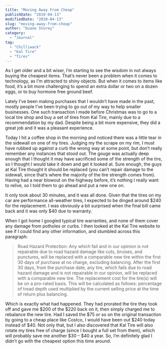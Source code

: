 ```yaml
---
title: "Moving Away From Cheap"
publishDate: "2010-04-13"
modifiedDate: "2010-04-13"
slug: "moving-away-from-cheap"
author: "Duane Storey"
category:
  - "Journal"
tag:
  - "Chilliwack"
  - "Kal Tire"
  - "Tires"
---
```


As I get older and a bit wiser, I’m starting to see the wisdom in not always buying the cheapest items. That’s never been a problem when it comes to technology, as I’m attracted to shiny objects. But when it comes to items like food, it’s a bit more challenging to spend an extra dollar or two on a dozen eggs, or to buy hormone free ground beef.

Lately I’ve been making purchases that I wouldn’t have made in the past, mostly people I’ve been trying to go out of my way to help smaller businesses. One such transaction I made before Christmas was to go to a local tire shop and buy a set of tires from Kal Tire, mainly due to a recommendation by my dad. Despite being a bit more expensive, they did a great job and it was a pleasant experience.

Today I hit a coffee shop in the morning and noticed there was a little tear in the sidewall on one of my tires. Judging my the scrape on my rim, I must have rubbed up against a curb the wrong way at some point, but don’t really remember any instances that stood out. The gouge was actually deep enough that I thought it may have sacrificed some of the strength of the tire, so I thought I would take it down and get it looked at. Sure enough, the guys at Kal Tire thought it should be replaced (you can’t repair damage to the sidewall, since that’s where the majority of the tire strength comes from). Having had a near blowout on the highway before, it’s nothing I really want to relive, so I told them to go ahead and put a new one on.

It only took about 30 minutes, and it was all done. Given that the tires on my car are performance all-weather tires, I expected to be dinged around $240 for the replacement. I was obviously a bit surprised when the final bill came back and it was only $40 due to warranty.

When I got home I googled typical tire warranties, and none of them cover any damage from potholes or curbs. I then looked at the Kal Tire website to see if I could find any other information, and stumbled across this paragraph:

> Road Hazard Protection: Any which fail and in our opinion is not repairable due to road hazard damage like cuts, bruises, and punctures, will be replaced with a comparable new tire within the first 30 days of purchase at no charge, excluding balancing. After the first 30 days, from the purchase date, any tire, which fails due to road hazard damage and is not repairable in our opinion, will be replaced with a comparable new tire. The replacement cost for the tire(s) will be on a pro-rated basis. This will be calculated as follows: percentage of tread depth used multiplied by the current selling price at the time of return plus balancing.

Which is exactly what had happened. They had prorated the tire they took off and gave me $200 of the $220 back on it, then simply charged me to rebalance the new tire. Had I saved the $75 or so on the original transaction by going to a cheap place like Costco, I would have been out $240 today instead of $40. Not only that, but I also discovered that Kal Tire will also rotate my tires free of charge (since I bought a full set from them), which will probably save me another $30 – $40 a year. So, I’m definitely glad I didn’t go with the cheapest option this time around.